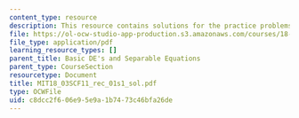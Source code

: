 ```yaml
---
content_type: resource
description: This resource contains solutions for the practice problems.
file: https://ol-ocw-studio-app-production.s3.amazonaws.com/courses/18-03sc-differential-equations-fall-2011/c8dcc2f606e95e9a1b7473c46bfa26de_MIT18_03SCF11_rec_01s1_sol.pdf
file_type: application/pdf
learning_resource_types: []
parent_title: Basic DE's and Separable Equations
parent_type: CourseSection
resourcetype: Document
title: MIT18_03SCF11_rec_01s1_sol.pdf
type: OCWFile
uid: c8dcc2f6-06e9-5e9a-1b74-73c46bfa26de
---
```

